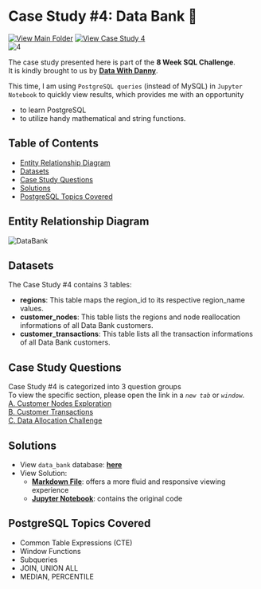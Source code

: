 # Case Study #4: Data Bank 💱
[![View Main Folder](https://img.shields.io/badge/View-Main_Folder-F5788D.svg?logo=GitHub)](https://github.com/chanronnie/8WeekSQLChallenge)
[![View Case Study 4](https://img.shields.io/badge/View-Case_Study_4-brown)](https://8weeksqlchallenge.com/case-study-4/)</br>
![4](https://github.com/chanronnie/8WeekSQLChallenge/assets/121308347/8d5eb6d0-c3d2-4e6c-998d-6c00fff3d516)


The case study presented here is part of the **8 Week SQL Challenge**.\
It is kindly brought to us by [**Data With Danny**](https://8weeksqlchallenge.com).

This time, I am using `PostgreSQL queries` (instead of MySQL) in `Jupyter Notebook` to quickly view results, which provides me with an opportunity 
  - to learn PostgreSQL
  - to utilize handy mathematical and string functions.


## Table of Contents
* [Entity Relationship Diagram](#entity-relationship-diagram)
* [Datasets](#datasets)
* [Case Study Questions](#case-study-questions)
* [Solutions](#solutions)
* [PostgreSQL Topics Covered](#postgresql-topics-covered)

## Entity Relationship Diagram
![DataBank](https://github.com/chanronnie/8WeekSQLChallenge/assets/121308347/5e232441-2712-4812-90a3-3a9ee5cd1ef0)




## Datasets
The Case Study #4 contains 3 tables:
- **regions**: This table maps the region_id to its respective region_name values.
- **customer_nodes**: This table lists the regions and node reallocation informations of all Data Bank customers.
- **customer_transactions**: This table lists all the transaction informations of all Data Bank customers.

## Case Study Questions
Case Study #4 is categorized into 3 question groups\
To view the specific section, please open the link in a *`new tab`* or *`window`*.\
[A. Customer Nodes Exploration](CaseStudy4_solutions.md#A)\
[B. Customer Transactions](CaseStudy4_solutions.md#B)\
[C. Data Allocation Challenge](CaseStudy4_solutions.md#C)

## Solutions
- View `data_bank` database: [**here**](CaseStudy4_schema.sql)
- View Solution:
    - [**Markdown File**](CaseStudy4_solutions.md): offers a more fluid and responsive viewing experience
    - [**Jupyter Notebook**](CaseStudy4_solutions.ipynb): contains the original code

## PostgreSQL Topics Covered
- Common Table Expressions (CTE)
- Window Functions
- Subqueries
- JOIN, UNION ALL
- MEDIAN, PERCENTILE
